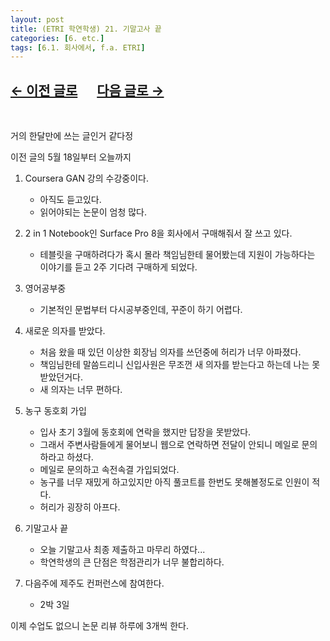 ```yaml
---
layout: post
title: (ETRI 학연학생) 21. 기말고사 끝
categories: [6. etc.]
tags: [6.1. 회사에서, f.a. ETRI]
---
```


## [←  이전 글로](https://maizer2.github.io/6.%20etc2022/05/18/(ETRI-학연학생)-20.html) 　 [다음 글로 →](https://maizer2.github.io/6.%20etc2022/07/06/(ETRI-학연학생)-22.html)

<br/>

거의 한달만에 쓰는 글인거 같다정

이전 글의 5월 18일부터 오늘까지

1. Coursera GAN 강의 수강중이다. 
    * 아직도 듣고있다.
    * 읽어야되는 논문이 엄청 많다.

2. 2 in 1 Notebook인 Surface Pro 8을 회사에서 구매해줘서 잘 쓰고 있다.
    * 테블릿을 구매하려다가 혹시 몰라 책임님한테 물어봤는데 지원이 가능하다는 이야기를 듣고 2주 기다려 구매하게 되었다.

3. 영어공부중
    * 기본적인 문법부터 다시공부중인데, 꾸준이 하기 어렵다.

4. 새로운 의자를 받았다.
    * 처음 왔을 때 있던 이상한 회장님 의자를 쓰던중에 허리가 너무 아파졌다.
    * 책임님한테 말씀드리니 신입사원은 무조껀 새 의자를 받는다고 하는데 나는 못받았던거다.
    * 새 의자는 너무 편하다.

5. 농구 동호회 가입
    * 입사 초기 3월에 동호회에 연락을 했지만 답장을 못받았다.
    * 그래서 주변사람들에게 물어보니 웹으로 연락하면 전달이 안되니 메일로 문의하라고 하셨다.
    * 메일로 문의하고 속전속결 가입되었다.
    * 농구를 너무 재밌게 하고있지만 아직 풀코트를 한번도 못해볼정도로 인원이 적다.
    * 허리가 굉장히 아프다.

6. 기말고사 끝
    * 오늘 기말고사 최종 제출하고 마무리 하였다...
    * 학연학생의 큰 단점은 학점관리가 너무 불합리하다.

7. 다음주에 제주도 컨퍼런스에 참여한다.
    * 2박 3일

이제 수업도 없으니 논문 리뷰 하루에 3개씩 한다.